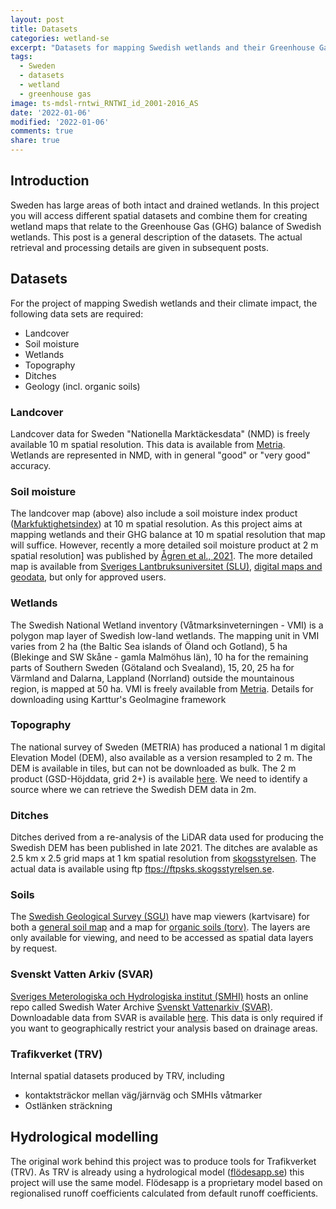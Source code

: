 ```yaml
---
layout: post
title: Datasets
categories: wetland-se
excerpt: "Datasets for mapping Swedish wetlands and their Greenhouse Gas (GHG) balance"
tags:
  - Sweden
  - datasets
  - wetland
  - greenhouse gas
image: ts-mdsl-rntwi_RNTWI_id_2001-2016_AS
date: '2022-01-06'
modified: '2022-01-06'
comments: true
share: true
---
```


## Introduction

Sweden has large areas of both intact and drained wetlands. In this project you will access different spatial datasets and combine them for creating wetland maps that relate to the Greenhouse Gas (GHG) balance of Swedish wetlands. This post is a general description of the datasets. The actual retrieval and processing details are given in subsequent posts.

## Datasets

For the project of mapping Swedish wetlands and their climate impact, the following data sets are required:

- Landcover
- Soil moisture
- Wetlands
- Topography
- Ditches
- Geology (incl. organic soils)

### Landcover

Landcover data for Sweden "Nationella Marktäckesdata" (NMD) is freely available 10 m spatial resolution. This data is available from [Metria](https://gpt.vic-metria.nu/data/land/NMD). Wetlands are represented in NMD, with in general "good" or "very good" accuracy.

### Soil moisture

The landcover map (above) also include a soil moisture index product ([Markfuktighetsindex](https://gpt.vic-metria.nu/data/land/NMD)) at 10 m spatial resolution. As this project aims at mapping wetlands and their GHG balance at 10 m spatial resolution that map will suffice. However, recently a more detailed soil moisture product at 2 m spatial resolution] was published by [Ågren et al., 2021](https://doi.org/10.1016/j.geoderma.2021.115280). The more detailed map is available from [Sveriges Lantbruksuniversitet (SLU)](https://www.slu.se), [digital maps and geodata](https://www.slu.se/site/bibliotek/anvanda-biblioteket/soka/digitala-kartor/), but only for approved users.

### Wetlands

The Swedish National Wetland inventory (Våtmarksinveterningen - VMI) is a polygon map layer of Swedish low-land wetlands. The mapping unit in VMI varies from 2 ha (the Baltic Sea islands of Öland och Gotland), 5 ha  (Blekinge and SW Skåne - gamla Malmöhus län), 10 ha for the remaining parts of Southern Sweden (Götaland och Svealand), 15, 20, 25 ha for Värmland and Dalarna, Lappland (Norrland) outside the mountainous region, is mapped at 50 ha. VMI is freely available from [Metria](https://gpt.vic-metria.nu/vmi). Details for downloading using Karttur's GeoImagine framework

### Topography

The national survey of Sweden (METRIA) has produced a national 1 m digital Elevation Model (DEM), also available as a version resampled to 2 m. The DEM is available in tiles, but can not be downloaded as bulk. The 2 m product (GSD-Höjddata, grid 2+) is available [here](https://www.lantmateriet.se/globalassets/kartor-och-geografisk-information/hojddata/hojd2_plus_2.8.pdf). We need to identify a source where we can retrieve the Swedish DEM data in 2m.

### Ditches

Ditches derived from a re-analysis of the LiDAR data used for producing the Swedish DEM has been published in late 2021. The ditches are avalable as 2.5 km x 2.5 grid maps at 1 km spatial resolution from [skogsstyrelsen](https://www.skogsstyrelsen.se/sjalvservice/karttjanster/geodatatjanster/ftp/). The actual data is available using ftp [ftps://ftpsks.skogsstyrelsen.se](ftps://ftpsks.skogsstyrelsen.se).

### Soils

The [Swedish Geological Survey (SGU)](https://www.sgu.se) have map viewers (kartvisare) for both a [general soil map](https://apps.sgu.se/kartvisare/kartvisare-jordarter-25-100.html) and a map for [organic soils (torv)](https://apps.sgu.se/kartvisare/kartvisare-torv.html). The layers are only available for viewing, and need to be accessed as spatial data layers by request.

### Svenskt Vatten Arkiv (SVAR)

[Sveriges Meterologiska och Hydrologiska institut (SMHI)](www.smhi.se) hosts an online repo called Swedish Water Archive [Svenskt Vattenarkiv (SVAR)](https://www.smhi.se/data/hydrologi/svenskt-vattenarkiv). Downloadable data from SVAR is available [here](https://www.smhi.se/data/hydrologi/sjoar-och-vattendrag/ladda-ner-data-fran-svenskt-vattenarkiv-1.20127). This data is only required if you want to geographically restrict your analysis based on drainage areas.

### Trafikverket (TRV)

Internal spatial datasets produced by TRV, including

- kontaktsträckor mellan väg/järnväg och SMHIs våtmarker
- Ostlänken sträckning

## Hydrological modelling

The original work behind this project was to produce tools for Trafikverket (TRV). As TRV is already using a hydrological model ([flödesapp.se](https://flöde.se)) this project will use the same model. Flödesapp is a proprietary model based on regionalised runoff coefficients calculated from default runoff coefficients.

